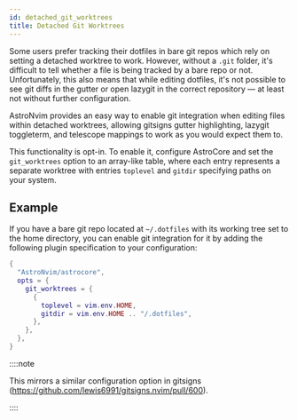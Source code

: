 ```yaml
---
id: detached_git_worktrees
title: Detached Git Worktrees
---
```


Some users prefer tracking their dotfiles in bare git repos which rely on setting a detached worktree to work. However, without a `.git` folder, it's difficult to tell whether a file is being tracked by a bare repo or not. Unfortunately, this also means that while editing dotfiles, it's not possible to see git diffs in the gutter or open lazygit in the correct repository — at least not without further configuration.

AstroNvim provides an easy way to enable git integration when editing files within detached worktrees, allowing gitsigns gutter highlighting, lazygit toggleterm, and telescope mappings to work as you would expect them to.

This functionality is opt-in. To enable it, configure AstroCore and set the `git_worktrees` option to an array-like table, where each entry represents a separate worktree with entries `toplevel` and `gitdir` specifying paths on your system.

## Example

If you have a bare git repo located at `~/.dotfiles` with its working tree set to the home directory, you can enable git integration for it by adding the following plugin specification to your configuration:

```lua
{
  "AstroNvim/astrocore",
  opts = {
    git_worktrees = {
      {
        toplevel = vim.env.HOME,
        gitdir = vim.env.HOME .. "/.dotfiles",
      },
    },
  },
}
```

::::note

This mirrors a similar configuration option in gitsigns (https://github.com/lewis6991/gitsigns.nvim/pull/600).

::::
